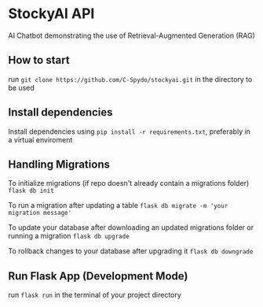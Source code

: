 # StockyAI API
AI Chatbot demonstrating the use of Retrieval-Augmented Generation (RAG)

## How to start
run `git clone https://github.com/C-Spydo/stockyai.git` in the directory to be used

## Install dependencies
Install dependencies using `pip install -r requirements.txt`, preferably in a virtual enviroment

## Handling Migrations
To initialize migrations (if repo doesn't already contain a migrations folder)
`flask db init`

To run a migration after updating a table
`flask db migrate -m 'your migration message'`

To update your database after downloading an updated migrations folder or running a migration
`flask db upgrade`

To rollback changes to your database after upgrading it
`flask db downgrade`

## Run Flask App (Development Mode)
run `flask run` in the terminal of your project directory 



